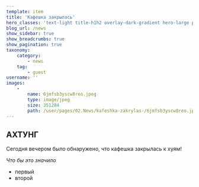 ```yaml
---
template: item
title: 'Кафешка закрылась'
hero_classes: 'text-light title-h1h2 overlay-dark-gradient hero-large parallax'
blog_url: /news
show_sidebar: true
show_breadcrumbs: true
show_pagination: true
taxonomy:
    category:
        - news
    tag:
        - guest
username: ''
images:
    -
        name: 6jmfsb3yscw8reo.jpeg
        type: image/jpeg
        size: 351284
        path: /user/pages/02.News/kafeshka-zakrylas-/6jmfsb3yscw8reo.jpeg
---
```


## АХТУНГ

Сегодня вечером было обнаружено, что кафешка закрылась к хуям!

_Что бы это значило_

- первый
- второй